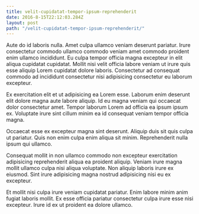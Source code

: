 ```yaml
---
title: velit-cupidatat-tempor-ipsum-reprehenderit
date: 2016-8-15T22:12:03.284Z
layout: post
path: "/velit-cupidatat-tempor-ipsum-reprehenderit/"
---
```


Aute do id laboris nulla. Amet culpa ullamco veniam deserunt pariatur. Irure consectetur commodo ullamco commodo veniam amet commodo proident enim ullamco incididunt. Eu culpa tempor officia magna excepteur in elit aliqua cupidatat cupidatat. Mollit nisi velit officia labore veniam ut irure quis esse aliquip Lorem cupidatat dolore laboris. Consectetur ad consequat commodo ad incididunt consectetur nisi adipisicing consectetur eu laborum excepteur.

Ex exercitation elit et ut adipisicing ea Lorem esse. Laborum enim deserunt elit dolore magna aute labore aliquip. Id eu magna veniam qui occaecat dolor consectetur amet. Tempor laborum Lorem ad officia ea ipsum ipsum ex. Voluptate irure sint cillum minim ea id consequat veniam tempor officia magna.

Occaecat esse ex excepteur magna sint deserunt. Aliquip duis sit quis culpa ut pariatur. Quis non enim culpa enim aliqua sit minim. Reprehenderit nulla ipsum qui ullamco.

Consequat mollit in non ullamco commodo non excepteur exercitation adipisicing reprehenderit aliqua ea proident aliquip. Veniam irure magna mollit ullamco culpa nisi aliqua voluptate. Non aliquip laboris irure ex eiusmod. Sint irure adipisicing magna nostrud adipisicing nisi eu ex excepteur.

Et mollit nisi culpa irure veniam cupidatat pariatur. Enim labore minim anim fugiat laboris mollit. Ex esse officia pariatur consectetur culpa irure esse nisi excepteur. Irure id ex ut proident ea dolore ullamco.